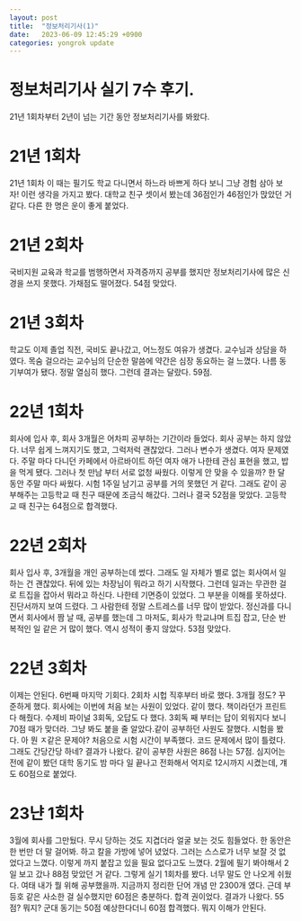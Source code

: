 ```yaml
---
layout: post
title:  "정보처리기사(1)"
date:   2023-06-09 12:45:29 +0900
categories: yongrok update
---
```


정보처리기사 실기 7수 후기.
===
21년 1회차부터 2년이 넘는 기간 동안 정보처리기사를 봐왔다.
# 21년 1회차
21년 1회차 이 때는 필기도 학교 다니면서 하느라 바쁘게 하다 보니 그냥 경험 삼아 보자! 이런 생각을 가지고 봤다. 대학교 친구 셋이서 봤는데
36점인가 46점인가 맍았던 거 같다. 다른 한 명은 운이 좋게 붙었다.

# 21년 2회차
국비지원 교육과 학교를 범행하면서 자격증까지 공부를 했지만 정보처리기사에 많은 신경을 쓰지 못했다. 가채점도 떨어졌다. 54점 맞았다.

# 21년 3회차
학교도 이제 졸업 직전, 국비도 끝나갔고, 어느정도 여유가 생겼다. 교수님과 상담을 하였다. 목숨 걸으라는 교수님의 단순한 말씀에 약간은 심장 동요하는 걸 느꼈다. 나름 동기부여가 됐다. 정말 열심히 했다. 
그런데 결과는 달랐다. 59점.

# 22년 1회차
회사에 입사 후, 회사 3개월은 어차피 공부하는 기간이라 들었다. 회사 공부는 하지 않았다. 너무 쉽게 느껴지기도 했고, 그럭저럭 괜찮았다. 그러나 변수가 생겼다. 여자 문제였다. 주말 마다 다니던 카페에서 아르바이트 하던 여자 애가 나한테 관심 표현을 했고, 밥을 먹게 됐다.
그러나 첫 만남 부터 서로 없청 싸웠다. 이렇게 안 맞을 수 있을까? 한 달 동안 주말 마다 싸웠다. 시험 1주일 남기고 공부를 거의 못했던 거 같다. 그래도 같이 공부해주는 고등학교 때 친구 때문에 조금식 해갔다. 그러나 결국 52점을 맞았다. 고등학교 때 친구는 64점으로 합격했다.

# 22년 2회차
회사 입사 후, 3개월을 개인 공부하는데 썼다. 그래도 일 자체가 별로 없는 회사여서 일 하는 건 괜찮았다. 뒤에 있는 차장님이 뭐라고 하기 시작했다. 그런데 일과는 무관한 걸로 트집을 잡아서 뭐라고 하신다. 나한테 기면증이 있었다. 그 부분을 이해를 못하셨다. 진단서까지 보여 드렸다. 그 사람한테 정말 스트레스를 너무 많이 받았다. 정신과를 다니면서 회사에서 짬 날 때, 공부를 했는데 그 마저도, 회사가 학교냐며 트집 잡고, 단순 반복적인 일 같은 거 많이 했다. 역시 성적이 좋지 않았다. 53점 맞았다.

# 22년 3회차
이제는 안된다. 6번째 마지막 기회다. 2회차 시헙 직후부터 바로 했다. 3개월 정도? 꾸준하게 했다. 회사에는 이번에 처음 보는 사원이 있었다. 같이 했다. 책이라던가 프린트 다 해줬다. 수제비 파이널 3회독, 오답도 다 했다. 3회독 째 부터는 답이 외워지다 보니 70점 때가 맞더라. 그냥 봐도 붙을 줄 알았다.같이 공부하던 사원도 잘했다. 시험을 봤다. 아 뭔 ㅈ같은 문제야? 처음으로 시험 시간이 부족했다. 코드 문제에서 많이 틀렸다. 그래도 간당간당 하네? 결과가 나왔다. 같이 공부한 사원은 86점 나는 57점. 심지어는 전에 같이 봤던 대학 동기도 밤 마다 일 끝나고 전화해서 억지로 12시까지 시켰는데, 걔도 60점으로 붙었다.

# 23냔 1회차
3월에 회사를 그만뒀다. 무시 당하는 것도 지겹더라 얼굴 보는 것도 힘들었다. 한 동안은 한 번만 더 말 걸어봐. 하고 칼을 가방에 넣어  녔었다. 그러는 스스로가 너무 보잘 것 없었다고 느꼈다. 이렇게 까지 붙잡고 있을 필요 없다고도 느꼈다. 2월에 필기 봐야해서 2일 보고 갔나 88점 맞았던 거 같다. 그렇게 실기 1회차를 봤다. 너무 말도 안 나오게 쉬웠다. 여태 내가 뭘 위해 공부했을까. 지금까지 정리한 단어 개념 만 2300개 였다. 근데 부등호 같은 사소한 걸 실수했지만 60점은 충분하다. 합격 권이었다. 결과가 나왔다. 55점? 뭐지? 군대 동기는 50점 예상한다더니 60점 합격했다. 뭐지 이해가 안된다.

